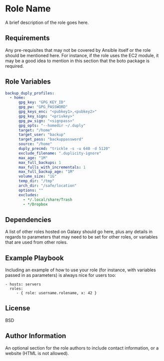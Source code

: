 Role Name
=========

A brief description of the role goes here.

Requirements
------------

Any pre-requisites that may not be covered by Ansible itself or the role should be mentioned here. For instance, if the role uses the EC2 module, it may be a good idea to mention in this section that the boto package is required.

Role Variables
--------------

```yml
backup_duply_profiles:
  - home:
      gpg_key: "GPG_KEY_ID"
      gpg_pw: "GPG_PASSWORD"
      gpg_keys_enc: "<pubkey1>,<pubkey2>"
      gpg_key_sign: "<privkey>"
      gpg_pw_sign: "<signpass>"
      gpg_opts: "--homedir ~/.duply"
      target: "/home"
      target_user: "backup"
      target_pass: "backuppassword"
      source: "/home"
      duply_precmd: "trickle -s -u 640 -d 5120"
      exclude_filename: ".duplicity-ignore"
      max_age: "1M"
      max_full_backups: 1
      max_fulls_with_incrementals: 1
      max_full_backup_age: "1M"
      volume_size: "1G"
      temp_dir: "/tmp"
      arch_dir: "/safe/location"
      options: ""
      excludes:
        - */.local/share/Trash
        - */Dropbox
```

Dependencies
------------

A list of other roles hosted on Galaxy should go here, plus any details in regards to parameters that may need to be set for other roles, or variables that are used from other roles.

Example Playbook
----------------

Including an example of how to use your role (for instance, with variables passed in as parameters) is always nice for users too:

    - hosts: servers
      roles:
         - { role: username.rolename, x: 42 }

License
-------

BSD

Author Information
------------------

An optional section for the role authors to include contact information, or a website (HTML is not allowed).
